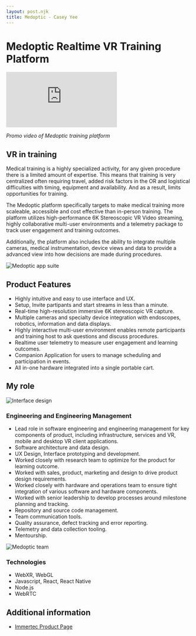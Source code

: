 ```yaml
---
layout: post.njk
title: Medoptic - Casey Yee
---
```


# Medoptic Realtime VR Training Platform

<div class="video-wrapper">
  <iframe src="https://www.youtube.com/embed/km2YqfIjBMo" frameborder="0" allow="accelerometer; autoplay; encrypted-media; gyroscope; picture-in-picture" allowfullscreen></iframe>
</div>

_Promo video of Medoptic training platform_

## VR in training

Medical training is a highly specialized activity, for any given procedure there is a limited amount of expertise. This means that training is very centralized often requiring travel, added risk factors in the OR and logistical difficulties with timing, equipment and availability. And as a result, limits opportunities for training.

The Medoptic platform specifically targets to make medical training more scaleable, accessible and cost effective than in-person training. The platform utilizes high-performance 6K Stereoscopic VR Video streaming, highly collaborative multi-user environments and a telemetry package to track user engagement and training outcomes.

Additionally, the platform also includes the ability to integrate multiple cameras, medical instrumentation, device views and data to provide a advanced view into how decisions are made during procedures.

![Medoptic app suite](/img/medoptic/vr-apps.gif)

## Product Features

- Highly intuitive and easy to use interface and UX.
- Setup, Invite partipants and start streams in less than a minute.
- Real-time high-resolution immersive 6K stereoscopic VR capture.
- Multiple cameras and specialty device integration with endoscopes, robotics, information and data displays.
- Highly interactive multi-user environment enables remote participants and training host to ask questions and discuss procedures.
- Realtime user telemetry to measure user engagement and learning outcomes.
- Companion Application for users to manage scheduling and participation in events.
- All in-one hardware integrated into a single portable cart.

## My role

![Interface design](/img/medoptic/streamer-interface.png)

### Engineering and Engineering Management

- Lead role in software engineering and engineering management for key components of product, including infrastructure, services and VR, mobile and desktop VR client applications.
- Software architecture and data design.
- UX Design, Interface prototyping and development.
- Worked closely with research team to optimize for the product for learning outcome.
- Worked with sales, product, marketing and design to drive product design requirements.
- Worked closely with hardware and operations team to ensure tight integration of various software and hardware components.
- Worked with senior leadership to develop processes around milestone planning and tracking.
- Repository and source code management.
- Team communication tools.
- Quality assurance, defect tracking and error reporting.
- Telemetry and data collection tooling.
- Mentourship.

![Medoptic team](/img/medoptic/team.png)

### Technologies

- WebXR, WebGL
- Javascript, React, React Native
- Node.js
- WebRTC

## Additional information

- [Immertec Product Page](https://immertec.com/)
